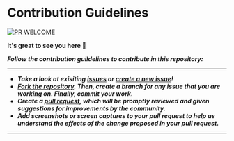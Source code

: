 # Contribution Guidelines

[![PR WELCOME](https://img.shields.io/badge/PRs-welcome-lightgreen.svg?style=flat-square)](https://github.com/bishtanuj/Data-Structures-Using-Python/pulls)

**It's great to see you here :partying_face:**

__*Follow the contribution guildelines to contribute in this repository:*__
___
- __*Take a look at exisiting [issues](https://github.com/bishtanuj/Data-Structures-Using-Python/issues) or [create a new issue](https://github.com/bishtanuj/Data-Structures-Using-Python/issues/new/choose)!*__
- __*[Fork the repository](https://github.com/bishtanuj/Data-Structures-Using-Python/fork). Then, create a branch for any issue that you are working on. Finally, commit your work.*__ 
- __*Create a [pull request](https://github.com/bishtanuj/Data-Structures-Using-Python/compare), which will be promptly reviewed and given suggestions for improvements by the community.*__
- __*Add screenshots or screen captures to your pull request to help us understand the effects of the change proposed in your pull request.*__
___
